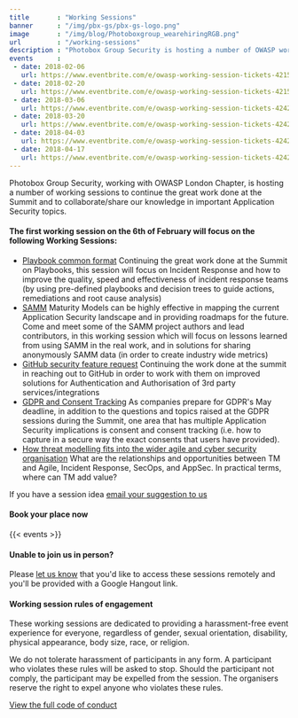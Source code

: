 ```yaml
---
title       : "Working Sessions"
banner      : "/img/pbx-gs/pbx-gs-logo.png"
image       : "/img/blog/Photoboxgroup_wearehiringRGB.png"
url         : "/working-sessions"
description : "Photobox Group Security is hosting a number of OWASP working sessions to discuss the hot topics in industy."
events      :
 - date: 2018-02-06
   url: https://www.eventbrite.com/e/owasp-working-session-tickets-42150953637
 - date: 2018-02-20
   url: https://www.eventbrite.com/e/owasp-working-session-tickets-42150963667
 - date: 2018-03-06
   url: https://www.eventbrite.com/e/owasp-working-session-tickets-42421848892
 - date: 2018-03-20
   url: https://www.eventbrite.com/e/owasp-working-session-tickets-42421937156
 - date: 2018-04-03
   url: https://www.eventbrite.com/e/owasp-working-session-tickets-42421966243
 - date: 2018-04-17
   url: https://www.eventbrite.com/e/owasp-working-session-tickets-42422014387
---
```

Photobox Group Security, working with OWASP London Chapter, is hosting a number of working sessions to continue the great work done at the Summit and to collaborate/share our knowledge in important Application Security topics.

#### The first working session on the 6th of February will focus on the following Working Sessions:

  - [Playbook common format](https://owaspsummit.org/Outcomes/Playbooks/Playbooks-Common-Format.html)
  Continuing the great work done at the Summit on Playbooks, this session will focus on Incident Response and how to improve the quality, speed and effectiveness of incident response teams (by using pre-defined playbooks and decision trees to guide actions, remediations and root cause analysis)
  - [SAMM](https://owaspsummit.org/Outcomes/OwaspSAMM/OWASP-SAMM.html)
  Maturity Models can be highly effective in mapping the current Application Security landscape and in providing roadmaps for the future. Come and meet some of the SAMM project authors and lead contributors, in this working session which will focus on lessons learned from using SAMM in the real work, and in solutions for sharing anonymously SAMM data (in order to create industry wide metrics)
  - [GitHub security feature request](https://owaspsummit.org/Outcomes/GitHub-Security-Feature-Request.html)
  Continuing the work done at the summit in reaching out to GitHub in order to work with them on improved solutions for Authentication and Authorisation of 3rd party services/integrations
  - [GDPR and Consent Tracking](https://owaspsummit.org/Outcomes/CISO/GDPR-letter.html)
  As companies prepare for GDPR's May deadline, in addition to the questions and topics raised at the GDPR sessions during the Summit, one area that has multiple Application Security implications is consent and consent tracking (i.e. how to capture in a secure way the exact consents that users have provided).
  -  [How threat modelling fits into the wider agile and cyber security organisation](https://owaspsummit.org/Outcomes/Threat-Model/Threat-Modeling-Where-do-I-Start.html)
  What are the relationships and opportunities between TM and Agile, Incident Response, SecOps, and AppSec. In practical terms, where can TM add value?
  
If you have a session idea [email your suggestion to us](mailto:project-cx@photobox.com)
  
#### Book your place now

{{< events >}}
  
#### Unable to join us in person?
Please [let us know](mailto:project-cx@photobox.com) that you'd like to access these sessions remotely and you'll be provided with a Google Hangout link.

#### Working session rules of engagement
These working sessions are dedicated to providing a harassment-free event experience for everyone, regardless of gender, sexual orientation, disability, physical appearance, body size, race, or religion. 

We do not tolerate harassment of participants in any form. A participant who violates these rules will be asked to stop. Should the participant not comply, the participant may be expelled from the session. The organisers reserve the right to expel anyone who violates these rules.

[View the full code of conduct](/code-of-conduct.md)

<!--
#### Continue the conversation at this year's Open Security Summit
[Book your place now](https://www.eventbrite.co.uk/e/open-security-summit-tickets-42524734626)
-->
